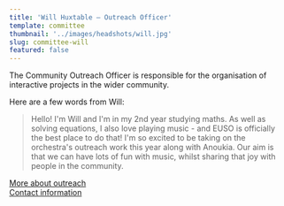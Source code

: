 ```yaml
---
title: 'Will Huxtable – Outreach Officer'
template: committee
thumbnail: '../images/headshots/will.jpg'
slug: committee-will
featured: false
---
```


The Community Outreach Officer is responsible for the organisation of
interactive projects in the wider community.

Here are a few words from Will:

> Hello! I'm Will and I'm in my 2nd year studying maths. As well as solving equations, I also love playing music - and EUSO is officially the best place to do that! I'm so excited to be taking on the orchestra's outreach work this year along with Anoukia. Our aim is that we can have lots of fun with music, whilst sharing that joy with people in the community.

[More about outreach](/outreach/)<br/>
[Contact information](/contact/)
